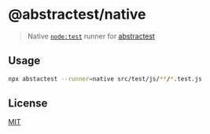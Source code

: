 # @abstractest/native
> Native [`node:test`](https://nodejs.org/api/test.html) runner for [abstractest](https://github.com/antongolub/abstractest)

## Usage
```bash
npx abstactest --runner=native src/test/js/**/*.test.js
```

## License
[MIT](./LICENSE)
